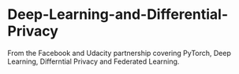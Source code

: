 # Deep-Learning-and-Differential-Privacy

From the Facebook and Udacity partnership covering PyTorch, Deep Learning, Differntial Privacy and Federated Learning.
